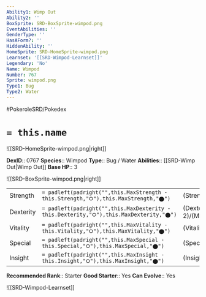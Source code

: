 ```yaml
---
Ability1: Wimp Out
Ability2: ''
BoxSprite: SRD-BoxSprite-wimpod.png
EventAbilities: ''
GenderType: ''
HasAForm?: ''
HiddenAbility: ''
HomeSprite: SRD-HomeSprite-wimpod.png
Learnset: '[[SRD-Wimpod-Learnset]]'
Legendary: 'No'
Name: Wimpod
Number: 767
Sprite: wimpod.png
Type1: Bug
Type2: Water
---
```


#PokeroleSRD/Pokedex

# `= this.name`

![[SRD-HomeSprite-wimpod.png|right]]

**DexID**:: 0767
**Species**:: Wimpod
**Type**:: Bug / Water
**Abilities**:: [[SRD-Wimp Out|Wimp Out]]
**Base HP**:: 3

![[SRD-BoxSprite-wimpod.png|right]]

|           |                                                                                        |                                          |
| --------- | -------------------------------------------------------------------------------------- | ---------------------------------------- |
| Strength  | `= padleft(padright("",this.MaxStrength - this.Strength,"⭘"),this.MaxStrength,"⬤")`    | (Strength::1)/(MaxStrength::3)   |
| Dexterity | `= padleft(padright("",this.MaxDexterity - this.Dexterity,"⭘"),this.MaxDexterity,"⬤")` | (Dexterity:: 2)/(MaxDexterity::5) |
| Vitality  | `= padleft(padright("",this.MaxVitality - this.Vitality,"⭘"),this.MaxVitality,"⬤")`    | (Vitality::1)/(MaxVitality::3)   |
| Special   | `= padleft(padright("",this.MaxSpecial - this.Special,"⭘"),this.MaxSpecial,"⬤")`       | (Special::1)/(MaxSpecial::3)     |
| Insight   | `= padleft(padright("",this.MaxInsight - this.Insight,"⭘"),this.MaxInsight,"⬤")`       | (Insight::1)/(MaxInsight::3)     |

**Recommended Rank**:: Starter
**Good Starter**:: Yes
**Can Evolve**:: Yes

![[SRD-Wimpod-Learnset]]
